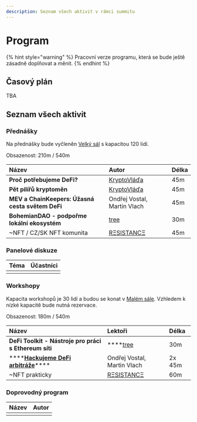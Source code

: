 ```yaml
---
description: Seznam všech aktivit v rámci summitu
---
```


# Program

{% hint style="warning" %}
Pracovní verze programu, která se bude ještě zásadně doplňovat a měnit.
{% endhint %}

## Časový plán

TBA

## Seznam všech aktivit

### Přednášky

Na přednášky bude vyčleněn [Velký sál](../misto-konani.md#dostupne-prostory) s kapacitou 120 lidí.

Obsazenost: 210m / 540m 

| Název | Autor | Délka |
| :--- | :--- | :--- |
| **Proč potřebujeme DeFi?** | [KryptoVláďa](https://twitter.com/PinkerVladimir) | 45m |
| **Pět pilířů kryptoměn** | [KryptoVláďa](https://twitter.com/PinkerVladimir) | 45m |
| **MEV a ChainKeepers: Úžasná cesta světem DeFi** | Ondřej Vostal, Martin Vlach | 45m |
| **BohemianDAO - podpořme lokální ekosystém** | [tree](https://twitter.com/treecz) | 30m |
| ~NFT / CZ/SK NFT komunita | [RΞSISTANCΞ](https://twitter.com/reesistancee) | 45m |

### Panelové diskuze

| Téma | Účastníci |
| :--- | :--- |
|  |  |

### Workshopy

Kapacita workshopů je 30 lidí a budou se konat v [Malém sále](../misto-konani.md#dostupne-prostory). Vzhledem k nízké kapacitě bude nutná rezervace.

Obsazenost: 180m / 540m

| Název | Lektoři | Délka |
| :--- | :--- | :--- |
| **DeFi Toolkit - Nástroje pro práci s Ethereum síti** | \*\*\*\*[tree](https://twitter.com/treecz) | 30m |
| \*\*\*\*[**Hackujeme DeFi arbitráže**](workshopy/hackujeme-defi-arbitraze.md)\*\*\*\* | Ondřej Vostal, Martin Vlach | 2x 45m |
| ~NFT prakticky | [RΞSISTANCΞ](https://twitter.com/reesistancee) | 60m |

### Doprovodný program

| Název | Autor |
| :--- | :--- |
|  |  |



